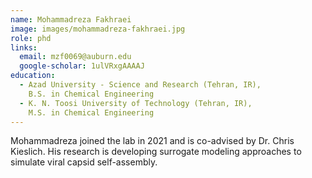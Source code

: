 ```yaml
---
name: Mohammadreza Fakhraei
image: images/mohammadreza-fakhraei.jpg
role: phd
links:
  email: mzf0069@auburn.edu
  google-scholar: 1ulVRxgAAAAJ
education:
  - Azad University - Science and Research (Tehran, IR),
    B.S. in Chemical Engineering
  - K. N. Toosi University of Technology (Tehran, IR),
    M.S. in Chemical Engineering
---
```


Mohammadreza joined the lab in 2021 and is co-advised by Dr. Chris Kieslich. His
research is developing surrogate modeling approaches to simulate viral capsid
self-assembly. 
